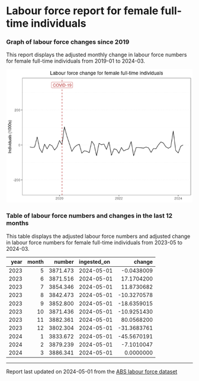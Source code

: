 Labour force report for female full-time individuals
================

### Graph of labour force changes since 2019

This report displays the adjusted monthly change in labour force numbers
for female full-time individuals from 2019-01 to 2024-03.

![](female_full-time_report_files/figure-gfm/unnamed-chunk-2-1.png)<!-- -->

### Table of labour force numbers and changes in the last 12 months

This table displays the adjusted labour force numbers and adjusted
change in labour force numbers for female full-time individuals from
2023-05 to 2024-03.

| year | month |   number | ingested_on |      change |
|-----:|------:|---------:|:------------|------------:|
| 2023 |     5 | 3871.473 | 2024-05-01  |  -0.0438009 |
| 2023 |     6 | 3871.516 | 2024-05-01  |  17.1704200 |
| 2023 |     7 | 3854.346 | 2024-05-01  |  11.8730682 |
| 2023 |     8 | 3842.473 | 2024-05-01  | -10.3270578 |
| 2023 |     9 | 3852.800 | 2024-05-01  | -18.6359015 |
| 2023 |    10 | 3871.436 | 2024-05-01  | -10.9251430 |
| 2023 |    11 | 3882.361 | 2024-05-01  |  80.0568200 |
| 2023 |    12 | 3802.304 | 2024-05-01  | -31.3683761 |
| 2024 |     1 | 3833.672 | 2024-05-01  | -45.5670191 |
| 2024 |     2 | 3879.239 | 2024-05-01  |  -7.1010047 |
| 2024 |     3 | 3886.341 | 2024-05-01  |   0.0000000 |

------------------------------------------------------------------------

Report last updated on 2024-05-01 from the [ABS labour force
dataset](https://www.abs.gov.au/statistics/labour/employment-and-unemployment/labour-force-australia/latest-release)
